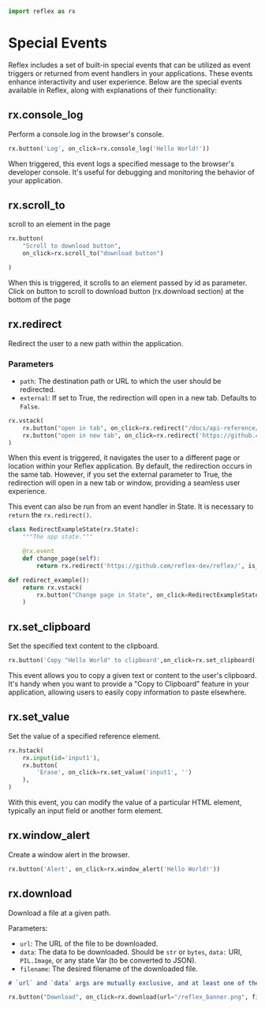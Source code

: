 ```python exec
import reflex as rx
```

# Special Events

Reflex includes a set of built-in special events that can be utilized as event triggers
or returned from event handlers in your applications. These events enhance interactivity and user experience.
Below are the special events available in Reflex, along with explanations of their functionality:

## rx.console_log

Perform a console.log in the browser's console.

```python demo
rx.button('Log', on_click=rx.console_log('Hello World!'))
```

When triggered, this event logs a specified message to the browser's developer console.
It's useful for debugging and monitoring the behavior of your application.

## rx.scroll_to

scroll to an element in the page

```python demo
rx.button(
    "Scroll to download button",
    on_click=rx.scroll_to("download button")

)
```

When this is triggered, it scrolls to an element passed by id as parameter. Click on button to scroll to download button (rx.download section) at the bottom of the page

## rx.redirect

Redirect the user to a new path within the application.

### Parameters

- `path`: The destination path or URL to which the user should be redirected.
- `external`: If set to True, the redirection will open in a new tab. Defaults to `False`.

```python demo
rx.vstack(
    rx.button("open in tab", on_click=rx.redirect("/docs/api-reference/special-events")),
    rx.button("open in new tab", on_click=rx.redirect('https://github.com/reflex-dev/reflex/', is_external=True))
)
```

When this event is triggered, it navigates the user to a different page or location within your Reflex application.
By default, the redirection occurs in the same tab. However, if you set the external parameter to True, the redirection
will open in a new tab or window, providing a seamless user experience.

This event can also be run from an event handler in State. It is necessary to `return` the `rx.redirect()`.

```python demo exec
class RedirectExampleState(rx.State):
    """The app state."""

    @rx.event
    def change_page(self):
        return rx.redirect('https://github.com/reflex-dev/reflex/', is_external=True)

def redirect_example():
    return rx.vstack(
        rx.button("Change page in State", on_click=RedirectExampleState.change_page),
    )
```

## rx.set_clipboard

Set the specified text content to the clipboard.

```python demo
rx.button('Copy "Hello World" to clipboard',on_click=rx.set_clipboard('Hello World'),)
```

This event allows you to copy a given text or content to the user's clipboard.
It's handy when you want to provide a "Copy to Clipboard" feature in your application,
allowing users to easily copy information to paste elsewhere.

## rx.set_value

Set the value of a specified reference element.

```python demo
rx.hstack(
    rx.input(id='input1'),
    rx.button(
        'Erase', on_click=rx.set_value('input1', '')
    ),
)
```

With this event, you can modify the value of a particular HTML element, typically an input field or another form element.

## rx.window_alert

Create a window alert in the browser.

```python demo
rx.button('Alert', on_click=rx.window_alert('Hello World!'))
```

## rx.download

Download a file at a given path.

Parameters:

- `url`: The URL of the file to be downloaded.
- `data`: The data to be downloaded. Should be `str` or `bytes`, `data:` URI, `PIL.Image`, or any state Var (to be converted to JSON).
- `filename`: The desired filename of the downloaded file.

```md alert
# `url` and `data` args are mutually exclusive, and at least one of them must be provided.
```

```python demo
rx.button("Download", on_click=rx.download(url="/reflex_banner.png", filename="different_name_logo.png"), id="download button")
```
